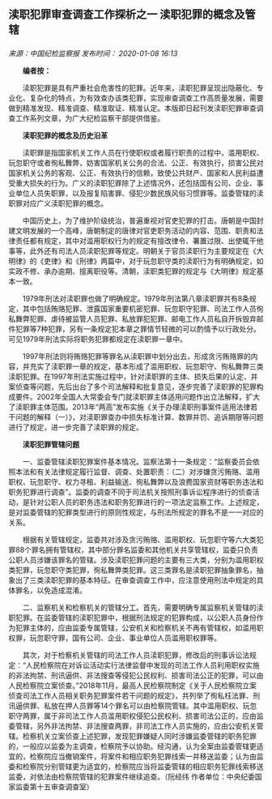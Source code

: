 ## 渎职犯罪审查调查工作探析之一 渎职犯罪的概念及管辖

### 

_来源：中国纪检监察报_ _发布时间： 2020-01-08 16:13_

　　**编者按：**

　　渎职犯罪是具有严重社会危害性的犯罪。近年来，渎职犯罪呈现出隐蔽化、专业化、复杂化的特点，为有效查办该类犯罪，实现审查调查工作高质量发展，需要做到精准发现、精准调查、精准取证、精准认定。本版即日起刊发渎职犯罪审查调查工作系列文章，为广大纪检监察干部提供借鉴。

　　**渎职犯罪的概念及历史沿革**

　　渎职罪是指国家机关工作人员在行使职权或者履行职责的过程中，滥用职权、玩忽职守或者徇私舞弊，妨害国家机关公务的合法、公正、有效执行，损害公民对国家机关公务的客观、公正、有效执行的信赖，致使公共财产、国家和人民利益遭受重大损失的行为。广义的渎职犯罪除了上述情况外，还包括国有公司、企业、事业单位人员失职罪，以及报复陷害罪、侵犯少数民族风俗习惯罪等。监委管辖的渎职罪对应广义渎职犯罪的概念。

　　中国历史上，为了维护阶级统治，普遍重视对官吏犯罪的打击。唐朝是中国封建文明发展的一个高峰，唐朝制定的唐律对官吏职务活动的内容、范围、职责和法律责任都有规定，其中对滥用职权行为的规定有擅改律令、署置过限、出使辄干他事等，此外还有司法人员渎职犯罪等规定。明朝关于官员渎职行为主要规定在《大明律》的《吏律》和《刑律》两篇中，对于玩忽职守类的渎职行为有明确规定，如实政不修、承办逾期、擅离职役等。清朝，渎职类犯罪的规定与《大明律》规定基本一致。

　　1979年刑法对渎职罪也做了明确规定。1979年刑法第八章渎职罪共有8条规定，其中包括贿赂犯罪、泄露国家重要机密犯罪、玩忽职守犯罪、司法工作人员徇私舞弊犯罪、虐待被监管人员犯罪、私放罪犯犯罪、邮电工作人员私自开拆毁弃邮件犯罪等7种犯罪，另有一条规定犯本章之罪情节轻微的可以酌情予以行政处分。可见1979年刑法实际将职务犯罪都规定在渎职罪一章中。

　　1997年刑法则将贿赂犯罪等罪名从渎职罪中划分出去，形成贪污贿赂罪的内容，并充实了渎职罪一章的规定，基本形成了滥用职权、玩忽职守、徇私舞弊三类渎职犯罪。在1997年刑法实施过程中，针对渎职罪的主体、损失后果的认定、并案侦查等问题，先后出台了多个司法解释和批复意见，逐步完善了渎职罪的犯罪构成要件。2002年全国人大常委会专门就渎职罪主体适用问题作出立法解释，扩大了渎职罪主体范围。2013年“两高”发布实施《关于办理渎职刑事案件适用法律若干问题的解释（一）》，对渎职罪查办中损失标准计算、数罪并罚、追诉期限等问题进行了规定，进一步完善了渎职罪的规定。

　　**渎职犯罪管辖问题**

　　一、监委管辖渎职犯罪案件基本情况。监察法第十一条规定：“监察委员会依照本法和有关法律规定履行监督、调查、处置职责：（二）对涉嫌贪污贿赂、滥用职权、玩忽职守、权力寻租、利益输送、徇私舞弊以及浪费国家资财等职务违法和职务犯罪进行调查”。监委的调查不同于司法机关按照刑事诉讼程序进行的侦查活动，是针对公职人员的职务违法和职务犯罪进行的一项法定监察工作。上述规定，是对监委管辖的犯罪类型进行的原则性规定，与刑法所规定的罪名不是一一对应的关系。

　　根据有关管辖规定，监委共对涉及贪污贿赂、滥用职权、玩忽职守等六大类犯罪88个罪名拥有管辖权，其中部分罪名监委和其他机关共享管辖权，监委只负责公职人员涉嫌该罪名的管辖。涉及渎职犯罪问题的主要有三大类，分别为滥用职权类犯罪，玩忽职守类犯罪，徇私舞弊类犯罪。这三类罪名是渎职犯罪抽象罪名，抽象出了三类渎职犯罪的基本特征。在审查调查工作中，应注意使用刑法中规定的具体罪名，以免造成混淆。

　　二、监察机关和检察机关的管辖分工。首先，需要明确专属监察机关管辖的渎职犯罪。在监委管辖的渎职犯罪中，根据刑法规定的犯罪构成，以公职人员身份作为犯罪主体的，应由监委专属管辖，公安机关和检察机关不再有管辖权，如滥用职权罪，玩忽职守罪，国有公司、企业、事业单位人员滥用职权罪等。

　　其次，对于检察机关管辖的司法工作人员渎职犯罪，修改后的刑事诉讼法规定：“人民检察院在对诉讼活动实行法律监督中发现的司法工作人员利用职权实施的非法拘禁、刑讯逼供、非法搜查等侵犯公民权利、损害司法公正的犯罪，可以由人民检察院立案侦查。”2018年11月，最高人民检察院制定《关于人民检察院立案侦查司法工作人员相关职务犯罪案件若干问题的规定》，共列举了徇私枉法罪、刑讯逼供罪、私放在押人员罪等14个罪名可以由检察院管辖。其中滥用职权、玩忽职守两罪，属于非司法工作人员滥用职权侵犯公民权利、损害司法公正的，应由监委管辖，另外非法拘禁、非法搜查两罪，非司法工作人员实施的，应由公安机关管辖。检察机关立案侦查上述犯罪，发现犯罪嫌疑人同时涉嫌监委管辖的职务犯罪的，一般应以监委为主调查，检察院予以协助。经沟通，认为全案由监委管辖更适宜的，检察院应当撤销案件，将案件和相应职务犯罪线索一并移送监委；认为由监委和检察院分别管辖更为适宜的，检察院应当将监委管辖的相应职务犯罪线索移送监委，对依法由检察院管辖的犯罪案件继续追查。（阮经纬 作者单位：中央纪委国家监委第十五审查调查室）